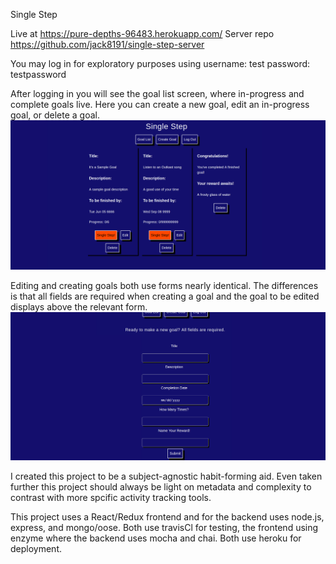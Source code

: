 Single Step

Live at https://pure-depths-96483.herokuapp.com/
Server repo https://github.com/jack8191/single-step-server

You may log in for exploratory purposes using
username: test
password: testpassword

After logging in you will see the goal list screen, where in-progress and complete goals live.
Here you can create a new goal, edit an in-progress goal, or delete a goal.
![Goal List](screenshots/Screenshot-from-2019-03-22-00-30-33.png)

Editing and creating goals both use forms nearly identical. The differences is that all fields are required when creating a goal and the goal to be edited displays above the relevant form. 
![Goal Creation](screenshots/Screenshot-from-2019-03-22-00-35-00.png)

I created this project to be a subject-agnostic habit-forming aid. Even taken further this project should always be light on metadata and complexity to contrast with more spcific activity tracking tools.

This project uses a React/Redux frontend and for the backend uses node.js, express, and mongo/oose.
Both use travisCl for testing, the frontend using enzyme where the backend uses mocha and chai. Both use heroku for deployment.



